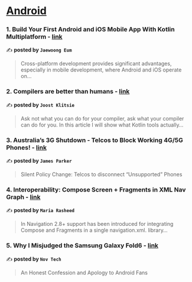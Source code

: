 
<h1><a href=https://medium.com/tag/android/recommended target="_blank" rel="noopener noreferrer">Android</a></h1>
<h3>1. Build Your First Android and iOS Mobile App With Kotlin Multiplatform - <a href="https://medium.com/@skydoves/build-your-first-android-and-ios-mobile-app-with-kotlin-multiplatform-643fe674353a" target="_blank" rel="noopener noreferrer">link</a></h3>

✍️ **posted by `Jaewoong Eum`**

<blockquote>Cross-platform development provides significant advantages, especially in mobile development, where Android and iOS operate on…</blockquote>

<h3>2. Compilers are better than humans - <a href="https://medium.com/@joostklitsie/compilers-are-better-than-humans-216e84e2dda4" target="_blank" rel="noopener noreferrer">link</a></h3>

✍️ **posted by `Joost Klitsie`**

<blockquote>Ask not what you can do for your compiler, ask what your compiler can do for you. In this article I will show what Kotlin tools actually…</blockquote>

<h3>3. Australia’s 3G Shutdown - Telcos to Block Working 4G/5G Phones! - <a href="https://medium.com/@jamesdwho/australias-3g-shutdown-telcos-to-block-working-4g-5g-phones-2bf41e95de8a" target="_blank" rel="noopener noreferrer">link</a></h3>

✍️ **posted by `James Parker`**

<blockquote>Silent Policy Change: Telcos to disconnect “Unsupported” Phones</blockquote>

<h3>4. Interoperability: Compose Screen + Fragments in XML Nav Graph - <a href="https://medium.com/@syedamariarasheed/interoperability-compose-screen-in-fragment-nav-graph-1e70d5cd9ff3" target="_blank" rel="noopener noreferrer">link</a></h3>

✍️ **posted by `Maria Rasheed`**

<blockquote>In Navigation 2.8+ support has been introduced for integrating Compose and Fragments in a single navigation.xml. library…</blockquote>

<h3>5. Why I Misjudged the Samsung Galaxy Fold6 - <a href="https://medium.com/deep-sweet-valuable/why-i-misjudged-the-samsung-galaxy-fold6-366c3665d27f" target="_blank" rel="noopener noreferrer">link</a></h3>

✍️ **posted by `Nov Tech`**

<blockquote>An Honest Confession and Apology to Android Fans</blockquote>

